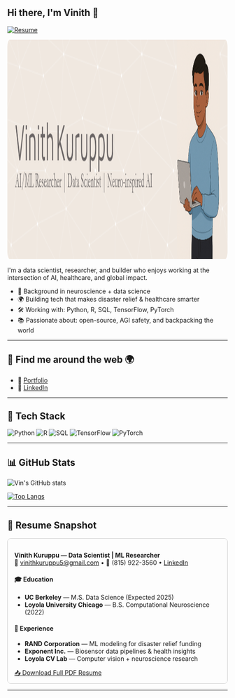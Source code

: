 ## Hi there, I'm Vinith 👋
[![Resume](https://img.shields.io/badge/Resume-View-blue?style=for-the-badge&logo=read-the-docs)](https://github.com/vink23/resume_pdf/raw/main/Vinith_Kuruppu_Resume.pdf)




<p align="center">
  <img src="https://raw.githubusercontent.com/vink23/vink23/main/banner2.png" alt="Vinith Kuruppu banner" width="1000" height="500"/>

</p>

I'm a data scientist, researcher, and builder who enjoys working at the intersection of AI, healthcare, and global impact.

- 🧠 Background in neuroscience + data science  
- 🌍 Building tech that makes disaster relief & healthcare smarter  
- 🛠️ Working with: Python, R, SQL, TensorFlow, PyTorch  
- 📚 Passionate about: open-source, AGI safety, and backpacking the world  




---

## 🔗 Find me around the web 🌍
- 📝 [Portfolio](https://yourwebsite.dev)
- 💼 [LinkedIn](https://www.linkedin.com/in/vinithkuruppu/)

---

## 🧰 Tech Stack
![Python](https://img.shields.io/badge/Python-3776AB?style=for-the-badge&logo=python&logoColor=white)
![R](https://img.shields.io/badge/R-276DC3?style=for-the-badge&logo=r&logoColor=white)
![SQL](https://img.shields.io/badge/SQL-4479A1?style=for-the-badge&logo=postgresql&logoColor=white)
![TensorFlow](https://img.shields.io/badge/TensorFlow-FF6F00?style=for-the-badge&logo=tensorflow&logoColor=white)
![PyTorch](https://img.shields.io/badge/PyTorch-EE4C2C?style=for-the-badge&logo=PyTorch&logoColor=white)

---
## 📊 GitHub Stats
![Vin's GitHub stats](https://github-readme-stats.vercel.app/api?username=yourusername&show_icons=true&theme=radical)

[![Top Langs](https://github-readme-stats.vercel.app/api/top-langs/?username=vink23&layout=compact&theme=radical)](https://github.com/anuraghazra/github-readme-stats)




---

## 📄 Resume Snapshot

<div style="max-height: 300px; overflow-y: auto; border: 1px solid #ccc; padding: 15px; border-radius: 8px; background-color: #fdfdfd">

<strong>Vinith Kuruppu — Data Scientist | ML Researcher</strong>  
📧 vinithkuruppu5@gmail.com • 📱 (815) 922-3560 • <a href="https://linkedin.com/in/vinithkuruppu">LinkedIn</a>  

<h4>🎓 Education</h4>
<ul>
  <li><strong>UC Berkeley</strong> — M.S. Data Science (Expected 2025)</li>
  <li><strong>Loyola University Chicago</strong> — B.S. Computational Neuroscience (2022)</li>
</ul>

<h4>💼 Experience</h4>
<ul>
  <li><strong>RAND Corporation</strong> — ML modeling for disaster relief funding</li>
  <li><strong>Exponent Inc.</strong> — Biosensor data pipelines & health insights</li>
  <li><strong>Loyola CV Lab</strong> — Computer vision + neuroscience research</li>
</ul>

<a href="https://github.com/vink23/resume_pdf/raw/main/Vinith_Kuruppu_Resume.pdf">📥 Download Full PDF Resume</a>

</div>

---


